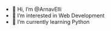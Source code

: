 - 👋 Hi, I’m @ArnavElli
- 👀 I’m interested in Web Development
- 🌱 I’m currently learning Python

<!---
ArnavElli/ArnavElli is a ✨ special ✨ repository because its `README.md` (this file) appears on your GitHub profile.
You can click the Preview link to take a look at your changes.
--->
